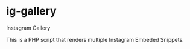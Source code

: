 # ig-gallery
Instagram Gallery

This is a PHP script that renders multiple Instagram Embeded Snippets.

